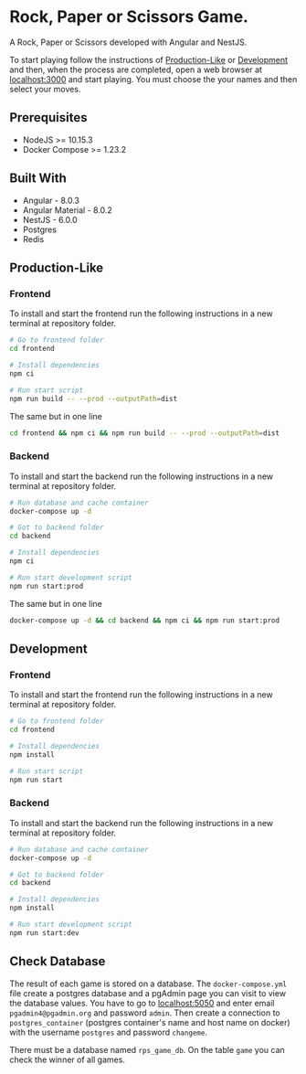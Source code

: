 # Rock, Paper or Scissors Game.
A Rock, Paper or Scissors developed with Angular and NestJS.

To start playing follow the instructions of [Production-Like](#production-like) or [Development](#development) and
then, when the process are completed, open a web browser at [localhost:3000](localhost:3000) and start playing. You must choose the your names and then select your moves.

## Prerequisites
- NodeJS >= 10.15.3
- Docker Compose >= 1.23.2

## Built With
- Angular - 8.0.3
- Angular Material - 8.0.2
- NestJS - 6.0.0
- Postgres
- Redis


## Production-Like

### Frontend
To install and start the frontend run the following instructions in a new terminal at repository folder.
```bash
# Go to frontend folder
cd frontend

# Install dependencies
npm ci

# Run start script
npm run build -- --prod --outputPath=dist
```

The same but in one line
```bash
cd frontend && npm ci && npm run build -- --prod --outputPath=dist
```

### Backend

To install and start the backend run the following instructions in a new terminal at repository folder.
```bash
# Run database and cache container
docker-compose up -d

# Got to backend folder
cd backend

# Install dependencies
npm ci

# Run start development script
npm run start:prod
```

The same but in one line
```bash
docker-compose up -d && cd backend && npm ci && npm run start:prod
```
## Development

### Frontend
To install and start the frontend run the following instructions in a new terminal at repository folder.
```bash
# Go to frontend folder
cd frontend

# Install dependencies
npm install

# Run start script
npm run start
```

### Backend

To install and start the backend run the following instructions in a new terminal at repository folder.
```bash
# Run database and cache container
docker-compose up -d

# Got to backend folder
cd backend

# Install dependencies
npm install

# Run start development script
npm run start:dev
```

## Check Database

The result of each game is stored on a database. The `docker-compose.yml` file create a postgres database and a pgAdmin page you can visit to view the database values. You have to go to [localhost:5050](localhost:5050) and enter email `pgadmin4@pgadmin.org` and password `admin`. Then create a connection to `postgres_container` (postgres container's name and host name on docker) with the username `postgres` and password `changeme`.

There must be a database named `rps_game_db`. On the table `game` you can check the winner of all games.

